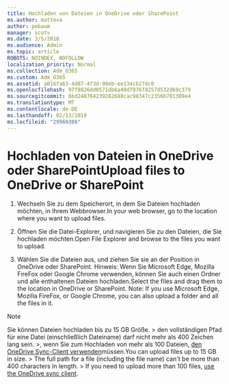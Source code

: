 ```yaml
---
title: Hochladen von Dateien in OneDrive oder SharePoint
ms.author: matteva
author: pebaum
manager: scotv
ms.date: 3/5/2018
ms.audience: Admin
ms.topic: article
ROBOTS: NOINDEX, NOFOLLOW
localization_priority: Normal
ms.collection: Adm_O365
ms.custom: Adm_O365
ms.assetid: a016fa63-4d87-4f3d-99eb-ee134cb27dc0
ms.openlocfilehash: 97f8826dd0571db6a49d7976f8257d532d69c379
ms.sourcegitcommit: 6bd248764239282688cac98347c2356b701389e4
ms.translationtype: MT
ms.contentlocale: de-DE
ms.lasthandoff: 02/13/2019
ms.locfileid: "29969388"
---
```

# <a name="upload-files-to-onedrive-or-sharepoint"></a><span data-ttu-id="27b97-102">Hochladen von Dateien in OneDrive oder SharePoint</span><span class="sxs-lookup"><span data-stu-id="27b97-102">Upload files to OneDrive or SharePoint</span></span>

1. <span data-ttu-id="27b97-103">Wechseln Sie zu dem Speicherort, in dem Sie Dateien hochladen möchten, in Ihrem Webbrowser.</span><span class="sxs-lookup"><span data-stu-id="27b97-103">In your web browser, go to the location where you want to upload files.</span></span>
    
2. <span data-ttu-id="27b97-104">Öffnen Sie die Datei-Explorer, und navigieren Sie zu den Dateien, die Sie hochladen möchten.</span><span class="sxs-lookup"><span data-stu-id="27b97-104">Open File Explorer and browse to the files you want to upload.</span></span>
    
3. <span data-ttu-id="27b97-p101">Wählen Sie die Dateien aus, und ziehen Sie sie an der Position in OneDrive oder SharePoint. Hinweis: Wenn Sie Microsoft Edge, Mozilla FireFox oder Google Chrome verwenden, können Sie auch einen Ordner und alle enthaltenen Dateien hochladen.</span><span class="sxs-lookup"><span data-stu-id="27b97-p101">Select the files and drag them to the location in OneDrive or SharePoint. Note: If you use Microsoft Edge, Mozilla FireFox, or Google Chrome, you can also upload a folder and all the files in it.</span></span>
    
> [!NOTE]
>  <span data-ttu-id="27b97-p102">Sie können Dateien hochladen bis zu 15 GB Größe. > den vollständigen Pfad für eine Datei (einschließlich Dateiname) darf nicht mehr als 400 Zeichen lang sein. >, wenn Sie zum Hochladen von mehr als 100 Dateien, [den OneDrive Sync-Client verwenden](https://go.microsoft.com/fwlink/?linkid=866427)müssen.</span><span class="sxs-lookup"><span data-stu-id="27b97-p102">You can upload files up to 15 GB in size. >  The full path for a file (including the file name) can't be more than 400 characters in length. >  If you need to upload more than 100 files, [use the OneDrive sync client](https://go.microsoft.com/fwlink/?linkid=866427).</span></span> 
  

